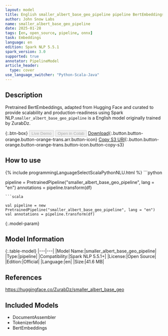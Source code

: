 ```yaml
---
layout: model
title: English smaller_albert_base_geo_pipeline pipeline BertEmbeddings from ZurabDz
author: John Snow Labs
name: smaller_albert_base_geo_pipeline
date: 2025-01-28
tags: [en, open_source, pipeline, onnx]
task: Embeddings
language: en
edition: Spark NLP 5.5.1
spark_version: 3.0
supported: true
annotator: PipelineModel
article_header:
  type: cover
use_language_switcher: "Python-Scala-Java"
---
```


## Description

Pretrained BertEmbeddings, adapted from Hugging Face and curated to provide scalability and production-readiness using Spark NLP.`smaller_albert_base_geo_pipeline` is a English model originally trained by ZurabDz.

{:.btn-box}
<button class="button button-orange" disabled>Live Demo</button>
<button class="button button-orange" disabled>Open in Colab</button>
[Download](https://s3.amazonaws.com/auxdata.johnsnowlabs.com/public/models/smaller_albert_base_geo_pipeline_en_5.5.1_3.0_1738085100723.zip){:.button.button-orange.button-orange-trans.arr.button-icon}
[Copy S3 URI](s3://auxdata.johnsnowlabs.com/public/models/smaller_albert_base_geo_pipeline_en_5.5.1_3.0_1738085100723.zip){:.button.button-orange.button-orange-trans.button-icon.button-copy-s3}

## How to use



<div class="tabs-box" markdown="1">
{% include programmingLanguageSelectScalaPythonNLU.html %}
```python

pipeline = PretrainedPipeline("smaller_albert_base_geo_pipeline", lang = "en")
annotations =  pipeline.transform(df)   

```
```scala

val pipeline = new PretrainedPipeline("smaller_albert_base_geo_pipeline", lang = "en")
val annotations = pipeline.transform(df)

```
</div>

{:.model-param}
## Model Information

{:.table-model}
|---|---|
|Model Name:|smaller_albert_base_geo_pipeline|
|Type:|pipeline|
|Compatibility:|Spark NLP 5.5.1+|
|License:|Open Source|
|Edition:|Official|
|Language:|en|
|Size:|41.6 MB|

## References

https://huggingface.co/ZurabDz/smaller_albert_base_geo

## Included Models

- DocumentAssembler
- TokenizerModel
- BertEmbeddings
